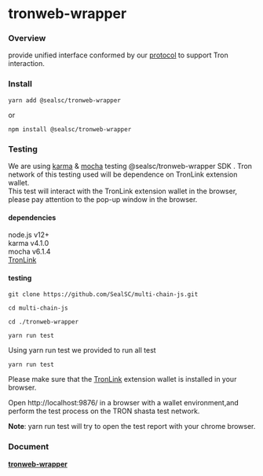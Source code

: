 # tronweb-wrapper

### Overview

provide unified interface conformed by our [protocol](https://github.com/SealSC/multi-chain-js/tree/main/protocol) to support Tron interaction.

### Install

```
yarn add @sealsc/tronweb-wrapper
```
 or 
```
npm install @sealsc/tronweb-wrapper
```    


### Testing
We are using [karma](http://karma-runner.github.io/6.3/intro/configuration.html) & [mocha](https://mochajs.org/) testing @sealsc/tronweb-wrapper SDK .
Tron network of this testing used will be dependence on TronLink extension wallet.  
This test will interact with the TronLink extension wallet in the browser, please pay attention to the pop-up window in the browser.  

#### dependencies
node.js v12+   
karma v4.1.0   
mocha v6.1.4  
[TronLink](https://chrome.google.com/webstore/detail/tronlink%EF%BC%88%E6%B3%A2%E5%AE%9D%E9%92%B1%E5%8C%85%EF%BC%89/ibnejdfjmmkpcnlpebklmnkoeoihofec)    

#### testing

```
git clone https://github.com/SealSC/multi-chain-js.git

cd multi-chain-js

cd ./tronweb-wrapper

yarn run test

```  

Using yarn run test we provided to run all test
```
yarn run test
```
Please make sure that the [TronLink](https://chrome.google.com/webstore/detail/tronlink%EF%BC%88%E6%B3%A2%E5%AE%9D%E9%92%B1%E5%8C%85%EF%BC%89/ibnejdfjmmkpcnlpebklmnkoeoihofec) extension wallet is installed in your browser.   

Open http://localhost:9876/ in a browser with a wallet environment,and perform the test process on the TRON shasta test network.

**Note**: yarn run test will try to open the test report with your chrome browser.



### Document

**[tronweb-wrapper](https://multi-chain-js-doc.seor.io/en/tronWeb/)**  

